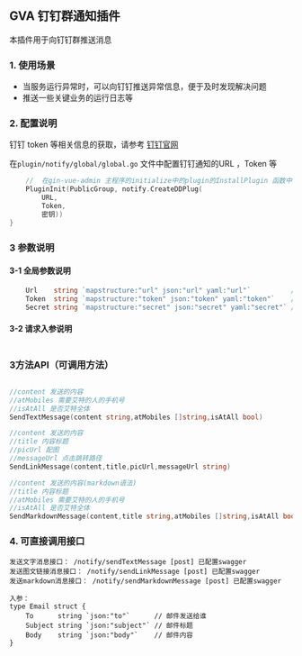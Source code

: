 ## GVA 钉钉群通知插件

本插件用于向钉钉群推送消息

### 1. 使用场景

- 当服务运行异常时，可以向钉钉推送异常信息，便于及时发现解决问题
- 推送一些关键业务的运行日志等

### 2. 配置说明

钉钉 token 等相关信息的获取，请参考 [钉钉官网](https://developers.dingtalk.com/document/robots/custom-robot-access?spm=ding_open_doc.document.0.0.7f8710afbfzduV#topic-2026027)

在`plugin/notify/global/global.go` 文件中配置钉钉通知的URL ，Token 等

```go
	//  在gin-vue-admin 主程序的initialize中的plugin的InstallPlugin 函数中写入如下代码
    PluginInit(PublicGroup, notify.CreateDDPlug(
        URL,
        Token,
        密钥))
}
```

### 3 参数说明
#### 3-1 全局参数说明

```go
	Url    string `mapstructure:"url" json:"url" yaml:"url"`          // Url
	Token  string `mapstructure:"token" json:"token" yaml:"token"`    // access_token
	Secret string `mapstructure:"secret" json:"secret" yaml:"secret"` // 密钥
```
#### 3-2 请求入参说明
```go


```

### 3方法API（可调用方法）
```go

//content 发送的内容
//atMobiles 需要艾特的人的手机号 
//isAtAll 是否艾特全体
SendTextMessage(content string,atMobiles []string,isAtAll bool)

//content 发送的内容
//title 内容标题
//picUrl 配图
//messageUrl 点击跳转路径
SendLinkMessage(content,title,picUrl,messageUrl string)

//content 发送的内容(markdown语法)
//title 内容标题
//atMobiles 需要艾特的人的手机号 
//isAtAll 是否艾特全体
SendMarkdownMessage(content,title string,atMobiles []string,isAtAll bool)

```

### 4. 可直接调用接口

    发送文字消息接口： /notify/sendTextMessage [post] 已配置swagger
    发送图文链接消息接口： /notify/sendLinkMessage [post] 已配置swagger
    发送markdown消息接口： /notify/sendMarkdownMessage [post] 已配置swagger

    入参：
    type Email struct {
        To      string `json:"to"`      // 邮件发送给谁
        Subject string `json:"subject"` // 邮件标题
        Body    string `json:"body"`    // 邮件内容
    }


